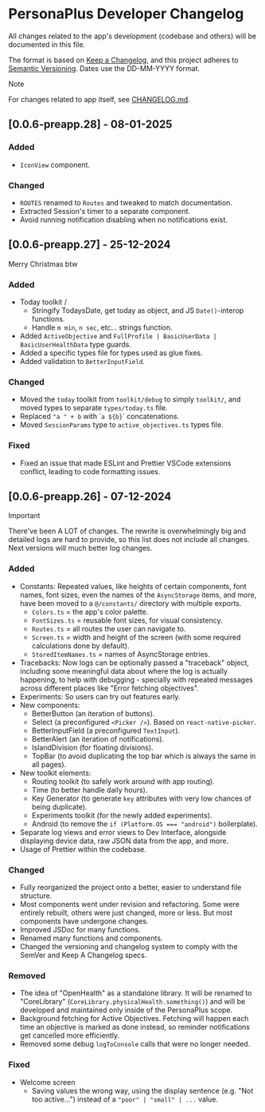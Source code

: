 <!-- markdownlint-disable-file MD024 -->

# PersonaPlus Developer Changelog

All changes related to the app's development (codebase and others) will be documented in this file.

The format is <!--mostly--> based on [Keep a Changelog](https://keepachangelog.com/en/1.1.0/), and this project adheres to [Semantic Versioning](https://semver.org/spec/v2.0.0.html). Dates use the DD-MM-YYYY format.

> [!NOTE]
> For changes related to app itself, see [CHANGELOG.md](CHANGELOG.md).

## [0.0.6-preapp.28] - 08-01-2025

### Added

- `IconView` component.

### Changed

- `ROUTES` renamed to `Routes` and tweaked to match documentation.
- Extracted Session's timer to a separate component.
- Avoid running notification disabling when no notifications exist.

## [0.0.6-preapp.27] - 25-12-2024

Merry Christmas btw

### Added

- Today toolkit /
  - Stringify TodaysDate, get today as object, and JS `Date()`-interop functions.
  - Handle `m min`, `n sec`, etc... strings function.
- Added `ActiveObjective` and `FullProfile | BasicUserData | BasicUserHealthData` type guards.
- Added a specific types file for types used as glue fixes.
- Added validation to `BetterInputField`.

### Changed

- Moved the `today` toolkit from `toolkit/debug` to simply `toolkit/`, and moved types to separate `types/today.ts` file.
- Replaced `"a " + b` with \``a ${b}`\` concatenations.
- Moved `SessionParams` type to `active_objectives.ts` types file.

### Fixed

- Fixed an issue that made ESLint and Prettier VSCode extensions conflict, leading to code formatting issues.

## [0.0.6-preapp.26] - 07-12-2024

> [!IMPORTANT]
> There've been A LOT of changes. The rewrite is overwhelmingly big and detailed logs are hard to provide, so this list does not include all changes. Next versions will much better log changes.

### Added

- Constants: Repeated values, like heights of certain components, font names, font sizes, even the names of the `AsyncStorage` items, and more, have been moved to a `@/constants/` directory with multiple exports.
  - `Colors.ts` = the app's color palette.
  - `FontSizes.ts` = reusable font sizes, for visual consistency.
  - `Routes.ts` = all routes the user can navigate to.
  - `Screen.ts` = width and height of the screen (with some required calculations done by default).
  - `StoredItemNames.ts` = names of AsyncStorage entries.
- Tracebacks: Now logs can be optionally passed a "traceback" object, including some meaningful data about where the log is actually happening, to help with debugging - specially with repeated messages across different places like "Error fetching objectives".
- Experiments: So users can try out features early.
- New components:
  - BetterButton (an iteration of buttons).
  - Select (a preconfigured `<Picker />`). Based on `react-native-picker`.
  - BetterInputField (a preconfigured `TextInput`).
  - BetterAlert (an iteration of notifications).
  - IslandDivision (for floating divisions).
  - TopBar (to avoid duplicating the top bar which is always the same in all pages).
- New toolkit elements:
  - Routing toolkit (to safely work around with app routing).
  - Time (to better handle daily hours).
  - Key Generator (to generate `key` attributes with very low chances of being duplicate).
  - Experiments toolkit (for the newly added experiments).
  - Android (to remove the `if (Platform.OS === "android")` boilerplate).
- Separate log views and error views to Dev Interface, alongside displaying device data, raw JSON data from the app, and more.
- Usage of Prettier within the codebase.

### Changed

- Fully reorganized the project onto a better, easier to understand file structure.
- Most components went under revision and refactoring. Some were entirely rebuilt, others were just changed, more or less. But most components have undergone changes.
- Improved JSDoc for many functions.
- Renamed many functions and components.
- Changed the versioning and changelog system to comply with the SemVer and Keep A Changelog specs.

### Removed

- The idea of "OpenHealth" as a standalone library. It will be renamed to "CoreLibrary" (`CoreLibrary.physicalHealth.something()`) and will be developed and maintained only inside of the PersonaPlus scope.
- Background fetching for Active Objectives. Fetching will happen each time an objective is marked as done instead, so reminder notifications get cancelled more efficiently.
- Removed some debug `logToConsole` calls that were no longer needed.

### Fixed

- Welcome screen
  - Saving values the wrong way, using the display sentence (e.g. "Not too active...") instead of a `"poor" | "small" | ...` value.
